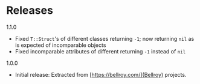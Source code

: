 # Releases

1.1.0

* Fixed `T::Struct`'s of different classes returning `-1`; now returning `nil` as is expected of incomparable objects
* Fixed incomparable attributes of different returning `-1` instead of `nil`

1.0.0

* Initial release: Extracted from [https://bellroy.com/](Bellroy) projects.

